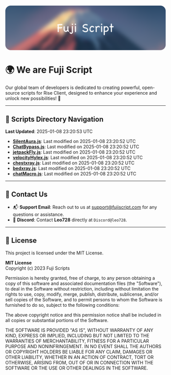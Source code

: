 ![Banner](.github/b.webp)

# 🌍 **We are Fuji Script**

Our global team of developers is dedicated to creating powerful, open-source scripts for Rise Client, designed to enhance your experience and unlock new possibilities! 🌟

---
<!-- SCRIPTS_NAVIGATION_START -->
## 📂 **Scripts Directory Navigation**

**Last Updated**: 2025-01-08 23:20:53 UTC

- **[SilentAura.js](scripts/SilentAura.js)**: Last modified on 2025-01-08 23:20:52 UTC
- **[ChatBypass.js](scripts/ChatBypass.js)**: Last modified on 2025-01-08 23:20:52 UTC
- **[jetpackFly.js](scripts/jetpackFly.js)**: Last modified on 2025-01-08 23:20:52 UTC
- **[velocityHylex.js](scripts/velocityHylex.js)**: Last modified on 2025-01-08 23:20:52 UTC
- **[chestxray.js](scripts/chestxray.js)**: Last modified on 2025-01-08 23:20:52 UTC
- **[bedxray.js](scripts/bedxray.js)**: Last modified on 2025-01-08 23:20:52 UTC
- **[chatMacro.js](scripts/chatMacro.js)**: Last modified on 2025-01-08 23:20:52 UTC

<!-- SCRIPTS_NAVIGATION_END -->

---

## 💬 **Contact Us**  
- 📬 **Support Email**: Reach out to us at [support@fujiscript.com](mailto:support@fujiscript.com) for any questions or assistance.  
- 💬 **Discord**: Contact **Leo728** directly at `Discord@leo728`.

---

## 📜 **License**

This project is licensed under the MIT License.  

**MIT License**  
Copyright (c) 2023 Fuji Scripts  

Permission is hereby granted, free of charge, to any person obtaining a copy of this software and associated documentation files (the "Software"), to deal in the Software without restriction, including without limitation the rights to use, copy, modify, merge, publish, distribute, sublicense, and/or sell copies of the Software, and to permit persons to whom the Software is furnished to do so, subject to the following conditions:  

The above copyright notice and this permission notice shall be included in all copies or substantial portions of the Software.  

THE SOFTWARE IS PROVIDED "AS IS", WITHOUT WARRANTY OF ANY KIND, EXPRESS OR IMPLIED, INCLUDING BUT NOT LIMITED TO THE WARRANTIES OF MERCHANTABILITY, FITNESS FOR A PARTICULAR PURPOSE AND NONINFRINGEMENT. IN NO EVENT SHALL THE AUTHORS OR COPYRIGHT HOLDERS BE LIABLE FOR ANY CLAIM, DAMAGES OR OTHER LIABILITY, WHETHER IN AN ACTION OF CONTRACT, TORT OR OTHERWISE, ARISING FROM, OUT OF OR IN CONNECTION WITH THE SOFTWARE OR THE USE OR OTHER DEALINGS IN THE SOFTWARE.  
